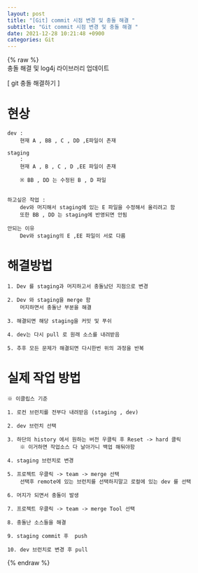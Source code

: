 ```yaml
---  
layout: post  
title: "[Git] commit 시점 변경 및 충돌 해결 "  
subtitle: "Git commit 시점 변경 및 충돌 해결 "  
date: 2021-12-28 10:21:48 +0900  
categories: Git  
---  
```

{% raw %}  
충돌 해결 및 log4j 라이브러리 업데이트  
  
[ git 충돌 해결하기 ]  
  
  
# 현상  
	  
	dev :  
		현재 A , BB , C , DD ,E파일이 존재   
	  
	staging  
		:  
		현재 A , B , C , D ,EE 파일이 존재  
		  
		※ BB , DD 는 수정된 B , D 파일  
	  
	  
	하고싶은 작업 :   
		dev와 머지해서 staging에 있는 E 파일을 수정해서 올리려고 함  
		또한 BB , DD 는 staging에 반영되면 안됨  
	  
	안되는 이유  
		Dev와 staging의 E ,EE 파일이 서로 다름  
	  
  
# 해결방법  
  
	1. Dev 를 staging과 머지하고서 충돌났던 지점으로 변경  
	  
	2. Dev 와 staging을 merge 함  
		머지하면서 충돌난 부분을 해결  
	  
	3. 해결되면 해당 staging을 커밋 및 푸쉬  
	  
	4. dev는 다시 pull 로 원래 소스를 내려받음  
	  
	5. 추후 모든 문제가 해결되면 다시한번 위의 과정을 반복  
  
  
# 실제 작업 방법  
	※ 이클립스 기준  
	  
	1. 로컨 브런치를 전부다 내려받음 (staging , dev)  
	  
	2. dev 브런치 선택  
	  
	3. 하단의 history 에서 원하는 버전 우클릭 후 Reset -> hard 클릭  
		※ 이거하면 작업소스 다 날아가니 백업 해둬야함  
	  
	4. staging 브런치로 변경  
	  
	5. 프로젝트 우클릭 -> team -> merge 선택   
		선택후 remote에 있는 브런치를 선택하지말고 로컬에 있는 dev 를 선택  
		  
	6. 머지가 되면서 충돌이 발생  
	  
	7. 프로젝트 우클릭 -> team -> merge Tool 선택  
	  
	8. 충돌난 소스들을 해결  
	  
	9. staging commit 후  push  
	  
	10. dev 브런치로 변경 후 pull   
	  
	  
  
  
		  
{% endraw %}